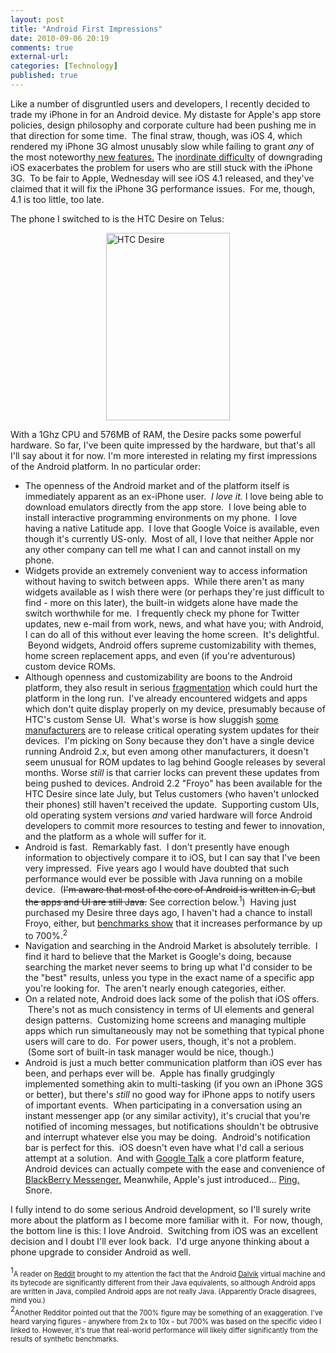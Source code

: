 ```yaml
---
layout: post
title: "Android First Impressions"
date: 2010-09-06 20:19
comments: true
external-url:
categories: [Technology]
published: true
---
```

Like a number of disgruntled users and developers, I recently decided to trade my iPhone in for an Android device.  My distaste for Apple's app store policies, design philosophy and corporate culture had been pushing me in that direction for some time.  The final straw, though, was iOS 4, which rendered my iPhone 3G almost unusably slow while failing to grant <em>any </em>of the most noteworthy<a title="new features." href="http://www.apple.com/iphone/ios4/" target="_blank"> new features.</a> The <a title="My iPhone Debacle" href="http://www.mlindgren.ca/archives/79">inordinate difficulty</a> of downgrading iOS exacerbates the problem for users who are still stuck with the iPhone 3G.  To be fair to Apple, Wednesday will see iOS 4.1 released, and they've claimed that it will fix the iPhone 3G performance issues.  For me, though, 4.1 is too little, too late.<!-- more -->

The phone I switched to is the HTC Desire on Telus:

<img class="aligncenter size-full wp-image-152" style="display: block;
margin-left: auto; margin-right: auto;" src="/images/htc-desire.png" alt="HTC Desire" width="198" height="300" />

With a 1Ghz CPU and 576MB of RAM, the Desire packs some powerful hardware.  So far, I've been quite impressed by the hardware, but that's all I'll say about it for now.  I'm more interested in relating my first impressions of the Android platform.  In no particular order:
<ul>
	<li>The openness of the Android market and of the platform itself is immediately apparent as an ex-iPhone user.  <em>I love it.</em> I love being able to download emulators directly from the app store.  I love being able to install interactive programming environments on my phone.  I love having a native Latitude app.  I love that Google Voice is available, even though it's currently US-only.  Most of all, I love that neither Apple nor any other company can tell me what I can and cannot install on my phone.</li>
	<li>Widgets provide an extremely convenient way to access information without having to switch between apps.  While there aren't as many widgets available as I wish there were (or perhaps they're just difficult to find - more on this later), the built-in widgets alone have made the switch worthwhile for me.  I frequently check my phone for Twitter updates, new e-mail from work, news, and what have you; with Android, I can do all of this without ever leaving the home screen.  It's delightful.  Beyond widgets, Android offers supreme customizability with themes, home screen replacement apps, and even (if you're adventurous) custom device ROMs.</li>
	<li>Although openness and customizability are boons to the Android platform, they also result in serious <a href="http://www.zdnet.com/blog/hardware/android-fragmentation-is-real/8499">fragmentation</a> which could hurt the platform in the long run.  I've already encountered widgets and apps which don't quite display properly on my device, presumably because of HTC's custom Sense UI.  What's worse is how sluggish <a href="http://www.sonyericsson.com/cws/cws/home?cc=ca&amp;lc=en">some manufacturers</a> are to release critical operating system updates for their devices.  I'm picking on Sony because they don't have a single device running Android 2.x, but even among other manufacturers, it doesn't seem unusual for ROM updates to lag behind Google releases by several months. Worse <em>still </em>is that carrier locks can prevent these updates from being pushed to devices.  Android 2.2 "Froyo" has been available for the HTC Desire since late July, but Telus customers (who haven't unlocked their phones) still haven't received the update.  Supporting custom UIs, old operating system versions <em>and </em>varied hardware will force Android developers to commit more resources to testing and fewer to innovation, and the platform as a whole will suffer for it.</li>
	<li>Android is fast.  Remarkably fast.  I don't presently have enough information to objectively compare it to iOS, but I can say that I've been very impressed.  Five years ago I would have doubted that such performance would ever be possible with Java running on a mobile device.  (<span style="text-decoration: line-through;">I'm aware that most of the core of Android is written in C, but the apps and UI are still Java.</span> See correction below.<sup>1</sup>)  Having just purchased my Desire three days ago, I haven't had a chance to install Froyo, either, but <a href="http://www.youtube.com/watch?v=utnYpybdIKo" target="_blank">benchmarks show</a> that it increases performance by up to 700%.<sup>2</sup></li>
	<li>Navigation and searching in the Android Market is absolutely terrible.  I find it hard to believe that the Market is Google's doing, because searching the market never seems to bring up what I'd consider to be the "best" results, unless you type in the exact name of a specific app you're looking for.  The aren't nearly enough categories, either.</li>
	<li>On a related note, Android does lack some of the polish that iOS offers.  There's not as much consistency in terms of UI elements and general design patterns.  Customizing home screens and managing multiple apps which run simultaneously may not be something that typical phone users will care to do.  For power users, though, it's not a problem.  (Some sort of built-in task manager would be nice, though.)</li>
	<li>Android is just a much better communication platform than iOS ever has been, and perhaps ever will be.  Apple has finally grudgingly implemented something akin to multi-tasking (if you own an iPhone 3GS or better), but there's <em>still </em>no good way for iPhone apps to notify users of important events.  When participating in a conversation using an instant messenger app (or any similar activity), it's crucial that you're notified of incoming messages, but notifications shouldn't be obtrusive and interrupt whatever else you may be doing.  Android's notification bar is perfect for this.  iOS doesn't even have what I'd call a serious attempt at a solution.  And with <a href="http://www.google.com/talk/" target="_blank">Google Talk</a> a core platform feature, Android devices can actually compete with the ease and convenience of <a href="http://na.blackberry.com/devices/features/im/blackberry_messenger.jsp" target="_blank">BlackBerry Messenger.</a> Meanwhile, Apple's just introduced... <a href="http://www.apple.com/itunes/ping/" target="_blank">Ping.</a> Snore.</li>
</ul>
I fully intend to do some serious Android development, so I'll surely write more about the platform as I become more familiar with it.  For now, though, the bottom line is this: I love Android.  Switching from iOS was an excellent decision and I doubt I'll ever look back.  I'd urge anyone thinking about a phone upgrade to consider Android as well.

<sup>1</sup><span style="font-size: 0.8em;">A reader on <a href="http://www.reddit.com/r/Android/comments/dafec/android_first_impressions_from_an_exiphone/" target="_blank" title="Reddit">Reddit</a> brought to my attention the fact that the Android <a href="http://en.wikipedia.org/wiki/Dalvik_%28software%29" target="_blank" title="Dalvik">Dalvik</a> virtual machine and its bytecode are significantly different from their Java equivalents, so although Android apps are written in Java, compiled Android apps are not really Java.  (Apparently Oracle disagrees, mind you.)</span>  
<sup>2</sup><span style="font-size: 0.8em;">Another Redditor pointed out that the 700% figure may be something of an exaggeration.  I've heard varying figures - anywhere from 2x to 10x - but 700% was based on the specific video I linked to.  However, it's true that real-world performance will likely differ significantly from the results of synthetic benchmarks.</span>
